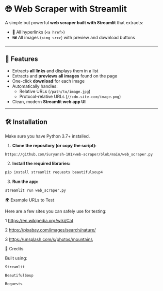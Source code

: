 # 🌐 Web Scraper with Streamlit

A simple but powerful **web scraper built with Streamlit** that extracts:

- 🔗 All hyperlinks (`<a href>`)
- 🖼️ All images (`<img src>`) with preview and download buttons

---

## 🚀 Features

- Extracts **all links** and displays them in a list
- Extracts and **previews all images** found on the page
- One-click **download** for each image
- Automatically handles:
  - Relative URLs (`/path/to/image.jpg`)
  - Protocol-relative URLs (`//cdn.site.com/image.png`)
- Clean, modern **Streamlit web app UI**

---

## 🛠️ Installation

Make sure you have Python 3.7+ installed.

1. **Clone the repository (or copy the script):**

```bash
https://github.com/Suryansh-101/web-scraper/blob/main/web_scraper.py
```

2. **Install the required libraries:**

```bash
pip install streamlit requests beautifulsoup4
```

3. **Run the app:**

```bash
streamlit run web_scraper.py
```

🌍 Example URLs to Test

Here are a few sites you can safely use for testing:

1    https://en.wikipedia.org/wiki/Cat

2    https://pixabay.com/images/search/nature/

3    https://unsplash.com/s/photos/mountains


🙌 Credits

Built using:

    Streamlit

    BeautifulSoup

    Requests
